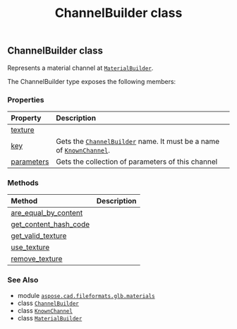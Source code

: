 ﻿---
title: ChannelBuilder class
second_title: Aspose.CAD for Python via .NET API References
description: 
type: docs
weight: 10
url: /python-net/aspose.cad.fileformats.glb.materials/channelbuilder/
is_root: false
---

## ChannelBuilder class

Represents a material channel at [`MaterialBuilder`](/cad/python-net/aspose.cad.fileformats.glb.materials/materialbuilder).



The ChannelBuilder type exposes the following members:

### Properties
| Property | Description |
| :- | :- |
| [texture](/cad/python-net/aspose.cad.fileformats.glb.materials/channelbuilder/texture) |  |
| [key](/cad/python-net/aspose.cad.fileformats.glb.materials/channelbuilder/key) | Gets the [`ChannelBuilder`](/cad/python-net/aspose.cad.fileformats.glb.materials/channelbuilder) name. It must be a name of [`KnownChannel`](/cad/python-net/aspose.cad.fileformats.glb.materials/knownchannel). |
| [parameters](/cad/python-net/aspose.cad.fileformats.glb.materials/channelbuilder/parameters) | Gets the collection of parameters of this channel |


### Methods
| Method | Description |
| :- | :- |
| [are_equal_by_content](/cad/python-net/aspose.cad.fileformats.glb.materials/channelbuilder/are_equal_by_content/#aspose.cad.fileformats.glb.materials.ChannelBuilder-aspose.cad.fileformats.glb.materials.ChannelBuilder) |  |
| [get_content_hash_code](/cad/python-net/aspose.cad.fileformats.glb.materials/channelbuilder/get_content_hash_code/#aspose.cad.fileformats.glb.materials.ChannelBuilder) |  |
| [get_valid_texture](/cad/python-net/aspose.cad.fileformats.glb.materials/channelbuilder/get_valid_texture/#) |  |
| [use_texture](/cad/python-net/aspose.cad.fileformats.glb.materials/channelbuilder/use_texture/#) |  |
| [remove_texture](/cad/python-net/aspose.cad.fileformats.glb.materials/channelbuilder/remove_texture/#) |  |



### See Also
* module [`aspose.cad.fileformats.glb.materials`](..)
* class [`ChannelBuilder`](/cad/python-net/aspose.cad.fileformats.glb.materials/channelbuilder)
* class [`KnownChannel`](/cad/python-net/aspose.cad.fileformats.glb.materials/knownchannel)
* class [`MaterialBuilder`](/cad/python-net/aspose.cad.fileformats.glb.materials/materialbuilder)
